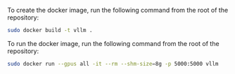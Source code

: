 To create the docker image, run the following command from the root of the repository:
```bash
sudo docker build -t vllm .
```

To run the docker image, run the following command from the root of the repository:
```bash
sudo docker run --gpus all -it --rm --shm-size=8g -p 5000:5000 vllm
```